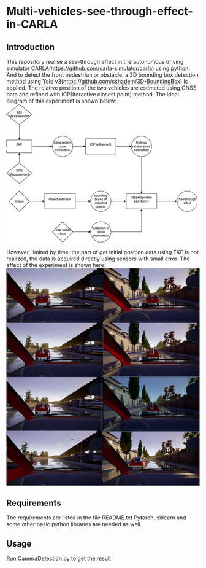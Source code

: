 # Multi-vehicles-see-through-effect-in-CARLA
## Introduction
This repository realise a see-through effect in the autonomous driving simulator CARLA(https://github.com/carla-simulator/carla) using python.
And to detect the front pedestrian or obstacle, a 3D bounding box detection method using Yolo v3(https://github.com/skhadem/3D-BoundingBox) is applied.
The relative position of the two vehicles are estimated using GNSS data and refined with ICP(Iteractive closest point) method.
The ideal diagram of this experiment is shown below:
![Alt text](https://github.com/wangf98/Multi-vehicles-see-through-effect-in-CARLA/blob/master/pictures/Inked%E5%9B%BE%E7%89%871_LI.jpg)

However, limited by time, the part of get initial position data using EKF is not realized, the data is acquired directly using sensors with small error.
The effect of the experiment is shown here:
![Alt text](https://github.com/wangf98/Multi-vehicles-see-through-effect-in-CARLA/blob/master/pictures/result.png)

## Requirements
The requirements are listed in the file README.txt
Pytorch, sklearn and some other basic python libraries are needed as well.

## Usage 
Run CameraDetection.py to get the result
